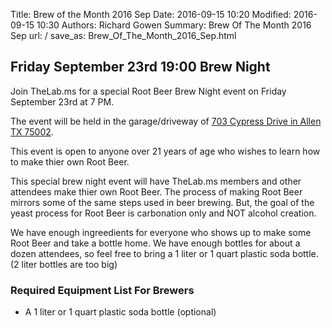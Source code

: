 Title: Brew of the Month 2016 Sep
Date: 2016-09-15 10:20
Modified: 2016-09-15 10:30
Authors: Richard Gowen
Summary: Brew Of The Month 2016 Sep
url: /
save_as: Brew_Of_The_Month_2016_Sep.html

Friday September 23rd 19:00 Brew Night
-----------------------------------

Join TheLab.ms for a special Root Beer Brew Night event on Friday September 23rd at 7 PM.

The event will be held in the garage/driveway of [703 Cypress Drive in Allen TX 75002](https://goo.gl/maps/l7MTr). 

This event is open to anyone over 21 years of age who wishes to learn how to make thier own Root Beer.


This special brew night event will have TheLab.ms members and other attendees make thier own Root Beer.
The process of making Root Beer mirrors some of the same steps used in beer brewing.
But, the goal of the yeast process for Root Beer is carbonation only and NOT alcohol creation.


We have enough ingreedients for everyone who shows up to make some Root Beer and take a bottle home.
We have enough bottles for about a dozen attendees, so feel free to bring a 1 liter or 1 quart plastic soda bottle. (2 liter bottles are too big)


### Required Equipment List For Brewers

-   A 1 liter or 1 quart plastic soda bottle (optional)


